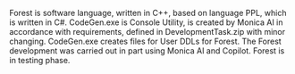 Forest is software language, written in C++, based on language PPL, which is written in C#.
CodeGen.exe is Console Utility, is created by Monica AI in accordance with requirements, defined in DevelopmentTask.zip with minor changing. 
CodeGen.exe creates files for User DDLs for Forest. 
The Forest development was carried out in part using Monica AI and Copilot.
Forest is in testing phase.
